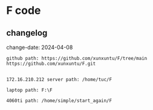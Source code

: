 # F code

## changelog
change-date: 2024-04-08

```
github path: https://github.com/xunxuntu/F/tree/main
https://github.com/xunxuntu/F.git


172.16.210.212 server path: /home/tuc/F

laptop path: F:\F

4060ti path: /home/simple/start_again/F

```
